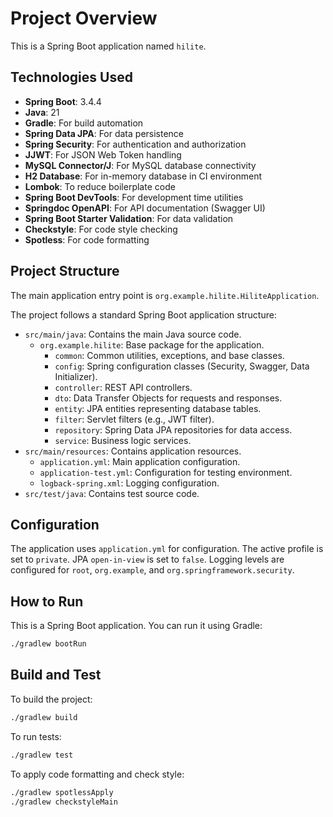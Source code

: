 # Project Overview

This is a Spring Boot application named `hilite`.

## Technologies Used

*   **Spring Boot**: 3.4.4
*   **Java**: 21
*   **Gradle**: For build automation
*   **Spring Data JPA**: For data persistence
*   **Spring Security**: For authentication and authorization
*   **JJWT**: For JSON Web Token handling
*   **MySQL Connector/J**: For MySQL database connectivity
*   **H2 Database**: For in-memory database in CI environment
*   **Lombok**: To reduce boilerplate code
*   **Spring Boot DevTools**: For development time utilities
*   **Springdoc OpenAPI**: For API documentation (Swagger UI)
*   **Spring Boot Starter Validation**: For data validation
*   **Checkstyle**: For code style checking
*   **Spotless**: For code formatting

## Project Structure

The main application entry point is `org.example.hilite.HiliteApplication`.

The project follows a standard Spring Boot application structure:

*   `src/main/java`: Contains the main Java source code.
    *   `org.example.hilite`: Base package for the application.
        *   `common`: Common utilities, exceptions, and base classes.
        *   `config`: Spring configuration classes (Security, Swagger, Data Initializer).
        *   `controller`: REST API controllers.
        *   `dto`: Data Transfer Objects for requests and responses.
        *   `entity`: JPA entities representing database tables.
        *   `filter`: Servlet filters (e.g., JWT filter).
        *   `repository`: Spring Data JPA repositories for data access.
        *   `service`: Business logic services.
*   `src/main/resources`: Contains application resources.
    *   `application.yml`: Main application configuration.
    *   `application-test.yml`: Configuration for testing environment.
    *   `logback-spring.xml`: Logging configuration.
*   `src/test/java`: Contains test source code.

## Configuration

The application uses `application.yml` for configuration.
The active profile is set to `private`.
JPA `open-in-view` is set to `false`.
Logging levels are configured for `root`, `org.example`, and `org.springframework.security`.

## How to Run

This is a Spring Boot application. You can run it using Gradle:

```bash
./gradlew bootRun
```

## Build and Test

To build the project:

```bash
./gradlew build
```

To run tests:

```bash
./gradlew test
```

To apply code formatting and check style:

```bash
./gradlew spotlessApply
./gradlew checkstyleMain
```